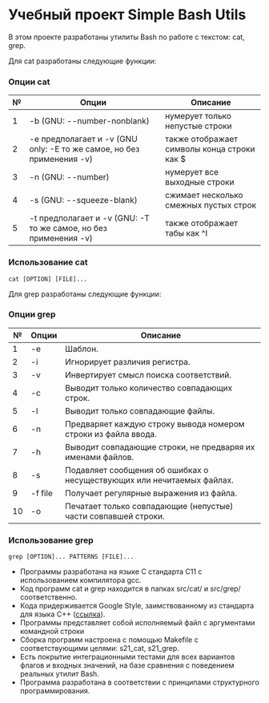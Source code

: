 # Учебный проект Simple Bash Utils

В этом проекте разработаны утилиты Bash по работе с текстом: cat, grep.

Для cat разработаны следующие функции: 
### Опции cat
| № | Опции | Описание |
| ------ | ------ | ------ |
| 1 | -b (GNU: --number-nonblank) | нумерует только непустые строки |
| 2 | -e предполагает и -v (GNU only: -E то же самое, но без применения -v) | также отображает символы конца строки как $  |
| 3 | -n (GNU: --number) | нумерует все выходные строки |
| 4 | -s (GNU: --squeeze-blank) | сжимает несколько смежных пустых строк |
| 5 | -t предполагает и -v (GNU: -T то же самое, но без применения -v) | также отображает табы как ^I |
### Использование cat 
`cat [OPTION] [FILE]...`

Для grep разработаны следующие функции: 
### Опции grep 
| № | Опции | Описание |
| ------ | ------ | ------ |
| 1 | -e | Шаблон. |
| 2 | -i | Игнорирует различия регистра.  |
| 3 | -v | Инвертирует смысл поиска соответствий. |
| 4 | -c | Выводит только количество совпадающих строк. |
| 5 | -l | Выводит только совпадающие файлы.  |
| 6 | -n | Предваряет каждую строку вывода номером строки из файла ввода. |
| 7 | -h | Выводит совпадающие строки, не предваряя их именами файлов. |
| 8 | -s | Подавляет сообщения об ошибках о несуществующих или нечитаемых файлах. |
| 9 | -f file | Получает регулярные выражения из файла. |
| 10 | -o | Печатает только совпадающие (непустые) части совпавшей строки. |
### Использование grep 
`grep [OPTION]... PATTERNS [FILE]...`


- Программы разработана на языке С стандарта C11 с использованием компилятора gcc.
- Код программ cat и grep находится в папках src/cat/ и src/grep/ соответственно. 
- Кода придерживается Google Style, заимствованному из стандарта для языка C++ ([ссылка](https://google.github.io/styleguide/cppguide.html)).
- Программы представляет собой исполняемый файл с аргументами командной строки
- Сборка программ настроена с помощью Makefile с соответствующими целями: s21_cat, s21_grep.
- Есть покрытие интеграционными тестами для всех вариантов флагов и входных значений, на базе сравнения с поведением реальных утилит Bash.
- Программа разработана в соответствии с принципами структурного программирования.
